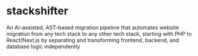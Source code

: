 # stackshifter
 An AI-assisted, AST-based migration pipeline that automates website migration from any tech stack to any other tech stack, starting with PHP to React/Next.js by separating and transforming frontend, backend, and database logic independently
  
